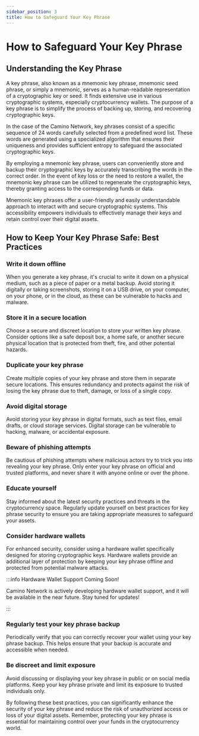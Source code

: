 ```yaml
---
sidebar_position: 3
title: How to Safeguard Your Key Phrase
---
```


# How to Safeguard Your Key Phrase

## Understanding the Key Phrase

A key phrase, also known as a mnemonic key phrase, mnemonic seed phrase, or simply
a mnemonic, serves as a human-readable representation of a cryptographic key or seed.
It finds extensive use in various cryptographic systems, especially cryptocurrency wallets.
The purpose of a key phrase is to simplify the process of backing up, storing, and
recovering cryptographic keys.

In the case of the Camino Network, key phrases consist of a specific sequence of 24 words
carefully selected from a predefined word list. These words are generated using a specialized
algorithm that ensures their uniqueness and provides sufficient entropy to safeguard
the associated cryptographic keys.

By employing a mnemonic key phrase, users can conveniently store and backup their cryptographic
keys by accurately transcribing the words in the correct order. In the event of key loss or
the need to restore a wallet, the mnemonic key phrase can be utilized to regenerate
the cryptographic keys, thereby granting access to the corresponding funds or data.

Mnemonic key phrases offer a user-friendly and easily understandable approach to interact with
and secure cryptographic systems. This accessibility empowers individuals to effectively manage
their keys and retain control over their digital assets.

## How to Keep Your Key Phrase Safe: Best Practices

### Write it down offline

When you generate a key phrase, it's crucial to write it down on
a physical medium, such as a piece of paper or a metal backup. Avoid storing it digitally or
taking screenshots, storing it on a USB drive, on your computer, on your phone, or in the cloud,
  as these can be vulnerable to hacks and malware.

### Store it in a secure location

Choose a secure and discreet location to store your written
key phrase. Consider options like a safe deposit box, a home safe, or another secure physical
location that is protected from theft, fire, and other potential hazards.

### Duplicate your key phrase

Create multiple copies of your key phrase and store them in
separate secure locations. This ensures redundancy and protects against the risk of losing
the key phrase due to theft, damage, or loss of a single copy.

### Avoid digital storage

Avoid storing your key phrase in digital formats, such as text
files, email drafts, or cloud storage services. Digital storage can be vulnerable to hacking,
malware, or accidental exposure.

### Beware of phishing attempts

Be cautious of phishing attempts where malicious actors try
to trick you into revealing your key phrase. Only enter your key phrase on official and trusted
platforms, and never share it with anyone online or over the phone.

### Educate yourself

Stay informed about the latest security practices and threats in the
cryptocurrency space. Regularly update yourself on best practices for key phrase security to
ensure you are taking appropriate measures to safeguard your assets.

### Consider hardware wallets

For enhanced security, consider using a hardware wallet
specifically designed for storing cryptographic keys. Hardware wallets provide an additional
layer of protection by keeping your key phrase offline and protected from potential malware attacks.

:::info Hardware Wallet Support Coming Soon!

Camino Network is actively developing hardware wallet support, and it will be available
in the near future. Stay tuned for updates!

:::

### Regularly test your key phrase backup

Periodically verify that you can correctly recover your wallet using your key phrase backup. 
This helps ensure that your backup is accurate and accessible when needed.

### Be discreet and limit exposure

Avoid discussing or displaying your key phrase in public or on social media platforms. 
Keep your key phrase private and limit its exposure to trusted individuals only.

By following these best practices, you can significantly enhance the security of your key phrase
and reduce the risk of unauthorized access or loss of your digital assets. Remember, protecting
your key phrase is essential for maintaining control over your funds in the cryptocurrency world.
